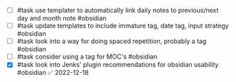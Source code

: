 - [ ] #task use templater to automatically link daily notes to previous/next day and month note #obsidian 
- [ ] #task update templates to include immature tag, date tag, input strategy #obsidian
- [ ] #task look into a way for doing spaced repetition, probably a tag #obsidian 
- [ ] #task consider using a tag for MOC's #obsidian 
- [x] #task look into Jenks' plugin recommendations for obsidian usability #obsidian ✅ 2022-12-18
